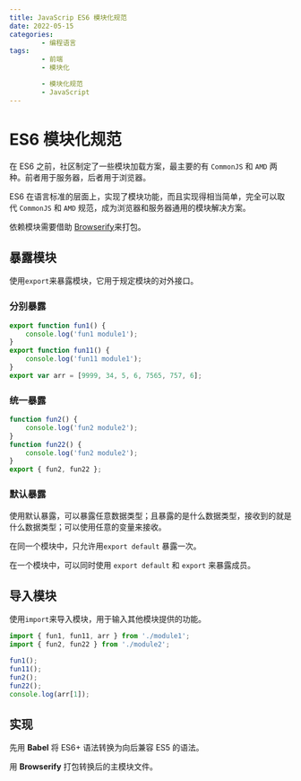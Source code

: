 ```yaml
---
title: JavaScrip ES6 模块化规范
date: 2022-05-15
categories:
        - 编程语言
tags:
        - 前端
        - 模块化

        - 模块化规范
        - JavaScript
---
```


# ES6 模块化规范

在 ES6 之前，社区制定了一些模块加载方案，最主要的有 `CommonJS` 和 `AMD` 两种。前者用于服务器，后者用于浏览器。

ES6 在语言标准的层面上，实现了模块功能，而且实现得相当简单，完全可以取代 `CommonJS` 和 `AMD` 规范，成为浏览器和服务器通用的模块解决方案。

依赖模块需要借助 [Browserify](https://browserify.org/#install)来打包。

## 暴露模块

使用`export`来暴露模块，它用于规定模块的对外接口。

### 分别暴露

```js
export function fun1() {
	console.log('fun1 module1');
}
export function fun11() {
	console.log('fun11 module1');
}
export var arr = [9999, 34, 5, 6, 7565, 757, 6];
```

### 统一暴露

```js
function fun2() {
	console.log('fun2 module2');
}
function fun22() {
	console.log('fun2 module2');
}
export { fun2, fun22 };
```

### 默认暴露

使用默认暴露，可以暴露任意数据类型；且暴露的是什么数据类型，接收到的就是什么数据类型；可以使用任意的变量来接收。

在同一个模块中，只允许用`export default` 暴露一次。

在一个模块中，可以同时使用 `export default` 和 `export` 来暴露成员。

## 导入模块

使用`import`来导入模块，用于输入其他模块提供的功能。

```js
import { fun1, fun11, arr } from './module1';
import { fun2, fun22 } from './module2';

fun1();
fun11();
fun2();
fun22();
console.log(arr[1]);
```

## 实现

先用 **Babel** 将 ES6+ 语法转换为向后兼容 ES5 的语法。

用 **Browserify** 打包转换后的主模块文件。
